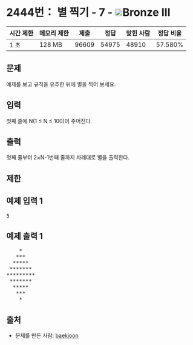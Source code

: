 # 2444번： 별 찍기 - 7 - <img src="https://static.solved.ac/tier_small/3.svg" style="height:20px" />Bronze III


| 시간 제한 | 메모리 제한 | 제출 | 정답 | 맞힌 사람 | 정답 비율 |
| --- | --- | --- | --- | --- | --- |
| 1 초 | 128 MB | 96609 | 54975 | 48910 | 57.580% |


## 문제


예제를 보고 규칙을 유추한 뒤에 별을 찍어 보세요.




## 입력


첫째 줄에 N(1 ≤ N ≤ 100)이 주어진다.




## 출력


첫째 줄부터 2×N-1번째 줄까지 차례대로 별을 출력한다.




## 제한




## 예제 입력 1


<pre>5
</pre>


## 예제 출력 1


<pre>    *
   ***
  *****
 *******
*********
 *******
  *****
   ***
    *
</pre>






## 출처


- 문제를 만든 사람: [baekjoon](/user/baekjoon)




